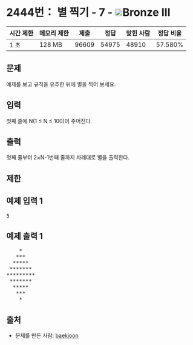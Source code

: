 # 2444번： 별 찍기 - 7 - <img src="https://static.solved.ac/tier_small/3.svg" style="height:20px" />Bronze III


| 시간 제한 | 메모리 제한 | 제출 | 정답 | 맞힌 사람 | 정답 비율 |
| --- | --- | --- | --- | --- | --- |
| 1 초 | 128 MB | 96609 | 54975 | 48910 | 57.580% |


## 문제


예제를 보고 규칙을 유추한 뒤에 별을 찍어 보세요.




## 입력


첫째 줄에 N(1 ≤ N ≤ 100)이 주어진다.




## 출력


첫째 줄부터 2×N-1번째 줄까지 차례대로 별을 출력한다.




## 제한




## 예제 입력 1


<pre>5
</pre>


## 예제 출력 1


<pre>    *
   ***
  *****
 *******
*********
 *******
  *****
   ***
    *
</pre>






## 출처


- 문제를 만든 사람: [baekjoon](/user/baekjoon)




